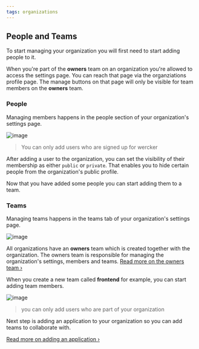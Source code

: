 ```yaml
---
tags: organizations
---
```


## People and Teams

To start managing your organization you will first need to start adding people to it.

When you're part of the **owners** team on an organization you're allowed to access
the settings page. You can reach that page via the organziations profile page.
The manage buttons on that page will only be visible for team members on the
**owners** team.

### People

Managing members happens in the people section of your organization's settings page.

![image](/images/people.jpg)

> You can only add users who are signed up for wercker

After adding a user to the organization, you can set the visibility of their
membership as either `public` or `private`. That enables you to hide certain
people from the organization's public profile.

Now that you have added some people you can start adding them to a team.

### Teams

Managing teams happens in the teams tab of your organization's settings page.

![image](/images/create-team.jpg)

All organizations have an **owners** team which is created together with the
organization. The owners team is responsible for managing the organization's
settings, members and teams.
[Read more on the owners team &rsaquo;](/docs/organizations/owners-team.html)

When you create a new team called **frontend** for example, you can start
adding team members.

![image](/images/team-example.jpg)

> you can only add users who are part of your organization

Next step is adding an application to your organization so you can add teams to
collaborate with.

[Read more on adding an application &rsaquo;](/docs/organizations/adding-an-application.html)
